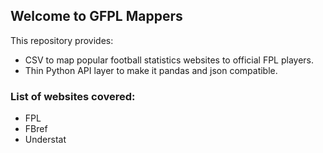 ## Welcome to GFPL Mappers

This repository provides:

- CSV to map popular football statistics websites to official FPL players.
- Thin Python API layer to make it pandas and json compatible. 

### List of websites covered:

- FPL
- FBref
- Understat
